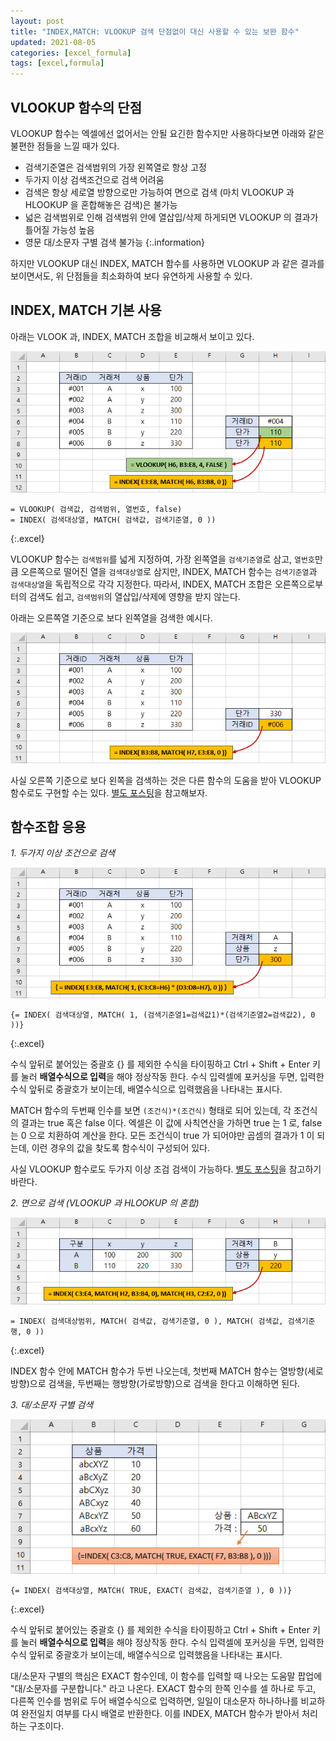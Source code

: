 ```yaml
---
layout: post
title: "INDEX,MATCH: VLOOKUP 검색 단점없이 대신 사용할 수 있는 보완 함수"
updated: 2021-08-05
categories: [excel_formula]
tags: [excel,formula]
---
```


## VLOOKUP 함수의 단점

VLOOKUP 함수는 엑셀에선 없어서는 안될 요긴한 함수지만 사용하다보면 아래와 같은 불편한 점들을 느낄 때가 있다.

- 검색기준열은 검색범위의 가장 왼쪽열로 항상 고정
- 두가지 이상 검색조건으로 검색 어려움
- 검색은 항상 세로열 방향으로만 가능하여 면으로 검색 (마치 VLOOKUP 과 HLOOKUP 을 혼합해놓은 검색)은 불가능
- 넓은 검색범위로 인해 검색범위 안에 열삽입/삭제 하게되면 VLOOKUP 의 결과가 틀어질 가능성 높음
- 영문 대/소문자 구별 검색 불가능
{:.information}

하지만 VLOOKUP 대신 INDEX, MATCH 함수를 사용하면 VLOOKUP 과 같은 결과를 보이면서도, 위 단점들을 최소화하여 보다 유연하게 사용할 수 있다.

## INDEX, MATCH 기본 사용

아래는 VLOOK 과, INDEX, MATCH 조합을 비교해서 보이고 있다.

![그림00](/img/msoffice/formula/formula-2420-00.png)

```excel
= VLOOKUP( 검색값, 검색범위, 열번호, false)
= INDEX( 검색대상열, MATCH( 검색값, 검색기준열, 0 ))
```
{:.excel}

VLOOKUP 함수는 `검색범위`를 넓게 지정하여, 가장 왼쪽열을 `검색기준열`로 삼고, `열번호`만큼 오른쪽으로 떨어진 열을 `검색대상열`로 삼지만, INDEX, MATCH 함수는 `검색기준열`과 `검색대상열`을 독립적으로 각각 지정한다. 따라서, INDEX, MATCH 조합은 오른쪽으로부터의 검색도 쉽고, `검색범위`의 열삽입/삭제에 영향을 받지 않는다.

아래는 오른쪽열 기준으로 보다 왼쪽열을 검색한 예시다.

![그림01](/img/msoffice/formula/formula-2420-01.png)

사실 오른쪽 기준으로 보다 왼쪽을 검색하는 것은 다른 함수의 도움을 받아 VLOOKUP 함수로도 구현할 수는 있다. [별도 포스팅](/post/excel-vlookup-from-right-to-left)을 참고해보자.

## 함수조합 응용

*1. 두가지 이상 조건으로 검색*

![그림02](/img/msoffice/formula/formula-2420-02.png)

```excel
{= INDEX( 검색대상열, MATCH( 1, (검색기준열1=검색값1)*(검색기준열2=검색값2), 0 ))}
```
{:.excel}

수식 앞뒤로 붙어있는 중괄호 {} 를 제외한 수식을 타이핑하고 Ctrl + Shift + Enter 키를 눌러 **배열수식으로 입력**을 해야 정상작동 한다. 수식 입력셀에 포커싱을 두면, 입력한 수식 앞뒤로 중괄호가 보이는데, 배열수식으로 입력했음을 나타내는 표시다.

MATCH 함수의 두번째 인수를 보면 `(조건식)*(조건식)` 형태로 되어 있는데, 각 조건식의 결과는 true 혹은 false 이다. 엑셀은 이 값에 사칙연산을 가하면 true 는 1 로, false 는 0 으로 치환하여 계산을 한다. 모든 조건식이 true 가 되어야만 곱셈의 결과가 1 이 되는데, 이런 경우의 값을 찾도록 함수식이 구성되어 있다.

사실 VLOOKUP 함수로도 두가지 이상 조검 검색이 가능하다. [별도 포스팅](/post/excel-multiple-criteria-vlookup)을 참고하기 바란다.

*2. 면으로 검색 (VLOOKUP 과 HLOOKUP 의 혼합)*

![그림03](/img/msoffice/formula/formula-2420-03.png)

```excel
= INDEX( 검색대상범위, MATCH( 검색값, 검색기준열, 0 ), MATCH( 검색값, 검색기준행, 0 ))
```
{:.excel}

INDEX 함수 안에 MATCH 함수가 두번 나오는데, 첫번째 MATCH 함수는 열방향(세로방향)으로 검색을, 두번째는 행방향(가로방향)으로 검색을 한다고 이해하면 된다.

*3. 대/소문자 구별 검색*

![그림04](/img/msoffice/formula/formula-2420-04.png)

```excel
{= INDEX( 검색대상열, MATCH( TRUE, EXACT( 검색값, 검색기준열 ), 0 ))}
```
{:.excel}

수식 앞뒤로 붙어있는 중괄호 {} 를 제외한 수식을 타이핑하고 Ctrl + Shift + Enter 키를 눌러 **배열수식으로 입력**을 해야 정상작동 한다. 수식 입력셀에 포커싱을 두면, 입력한 수식 앞뒤로 중괄호가 보이는데, 배열수식으로 입력했음을 나타내는 표시다.

대/소문자 구별의 핵심은 EXACT 함수인데, 이 함수를 입력할 때 나오는 도움말 팝업에 "대/소문자를 구분합니다." 라고 나온다. EXACT 함수의 한쪽 인수를 셀 하나로 두고, 다른쪽 인수를 범위로 두어 배열수식으로 입력하면, 일일이 대소문자 하나하나를 비교하여 완전일치 여부를 다시 배열로 반환한다. 이를 INDEX, MATCH 함수가 받아서 처리하는 구조이다.
